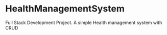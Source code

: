 # HealthManagementSystem
Full Stack Development Project.
A simple Health management system with CRUD
